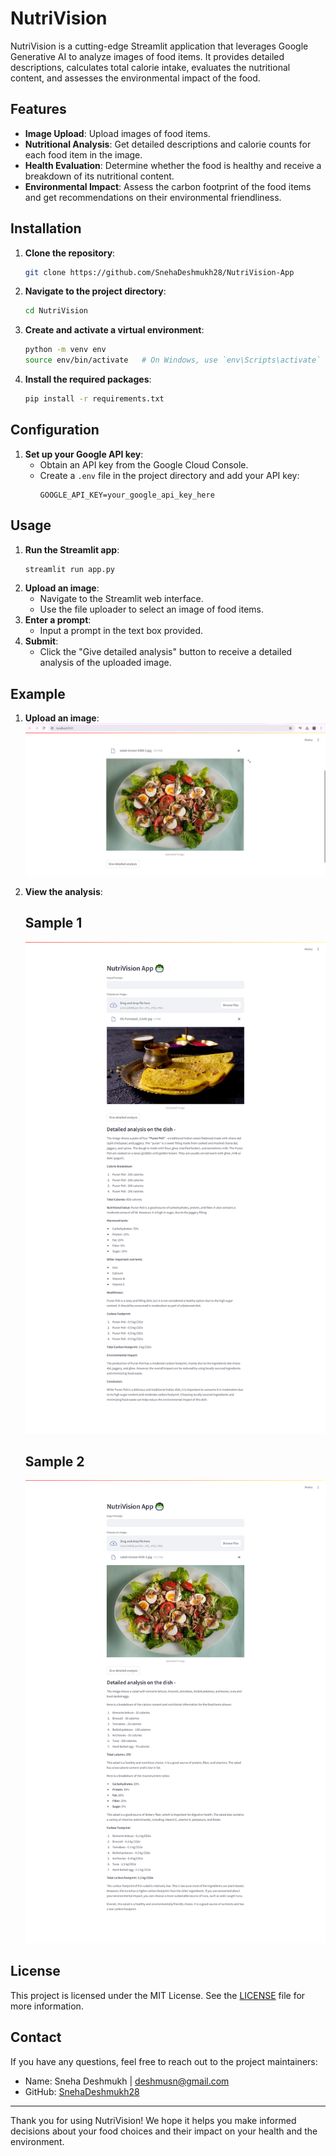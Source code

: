 # NutriVision

NutriVision is a cutting-edge Streamlit application that leverages Google Generative AI to analyze images of food items. It provides detailed descriptions, calculates total calorie intake, evaluates the nutritional content, and assesses the environmental impact of the food. 

## Features

- **Image Upload**: Upload images of food items.
- **Nutritional Analysis**: Get detailed descriptions and calorie counts for each food item in the image.
- **Health Evaluation**: Determine whether the food is healthy and receive a breakdown of its nutritional content.
- **Environmental Impact**: Assess the carbon footprint of the food items and get recommendations on their environmental friendliness.

## Installation

1. **Clone the repository**:
    ```bash
    git clone https://github.com/SnehaDeshmukh28/NutriVision-App
    ```
2. **Navigate to the project directory**:
    ```bash
    cd NutriVision
    ```
3. **Create and activate a virtual environment**:
    ```bash
    python -m venv env
    source env/bin/activate   # On Windows, use `env\Scripts\activate`
    ```
4. **Install the required packages**:
    ```bash
    pip install -r requirements.txt
    ```

## Configuration

1. **Set up your Google API key**:
    - Obtain an API key from the Google Cloud Console.
    - Create a `.env` file in the project directory and add your API key:
      ```plaintext
      GOOGLE_API_KEY=your_google_api_key_here
      ```

## Usage

1. **Run the Streamlit app**:
    ```bash
    streamlit run app.py
    ```
2. **Upload an image**:
    - Navigate to the Streamlit web interface.
    - Use the file uploader to select an image of food items.
3. **Enter a prompt**:
    - Input a prompt in the text box provided.
4. **Submit**:
    - Click the "Give detailed analysis" button to receive a detailed analysis of the uploaded image.

## Example

1. **Upload an image**:
    ![Upload Food Item Example](images/FoodImageUpload.png)
2. **View the analysis**:
    ## Sample 1
    ![Analysis Example 1](images/PuranPoliAnalysis.png)

    ## Sample 2
    ![Analysis Example 2](images/Analysis.png)

## License

This project is licensed under the MIT License. See the [LICENSE](LICENSE) file for more information.

## Contact

If you have any questions, feel free to reach out to the project maintainers:

- Name: Sneha Deshmukh | deshmusn@gmail.com
- GitHub: [SnehaDeshmukh28](https://github.com/SnehaDeshmukh28)

---

Thank you for using NutriVision! We hope it helps you make informed decisions about your food choices and their impact on your health and the environment.